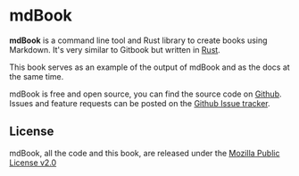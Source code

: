 # mdBook

**mdBook** is a command line tool and Rust library to create books using Markdown.
It's very similar to Gitbook but written in [Rust](http://www.rust-lang.org).

This book serves as an example of the output of mdBook and as the docs at the same time.

mdBook is free and open source, you can find the source code on [Github](https://github.com/azerupi/mdBook).
Issues and feature requests can be posted on the [Github Issue tracker](https://github.com/azerupi/mdBook/issues).

## License

mdBook, all the code and this book, are released under the [Mozilla Public License v2.0](https://www.mozilla.org/MPL/2.0/)
